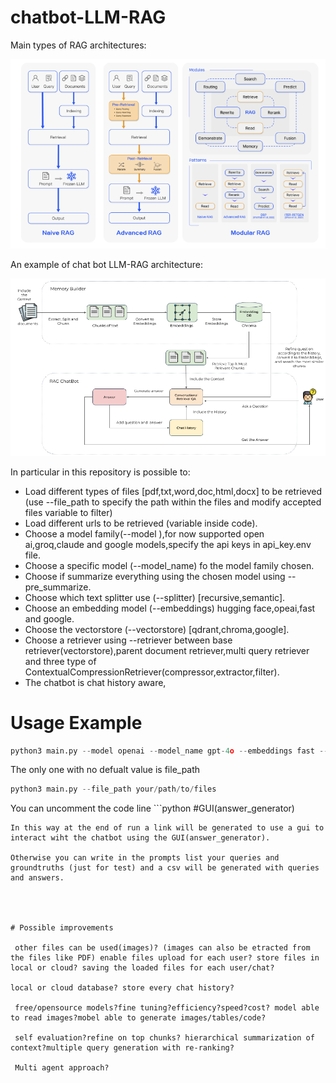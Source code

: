 # chatbot-LLM-RAG

Main types of RAG architectures:

![alt text](https://github.com/DLfrontiere/chatbot-LLM-RAG/blob/main/images/RAG_architectures.png?raw=True)

An example of chat bot LLM-RAG architecture:

![alt text](https://github.com/DLfrontiere/chatbot-LLM-RAG/blob/main/images/rag-chatbot-architecture-1.png?raw=true)

In particular in this repository is possible to:

- Load different types of files [pdf,txt,word,doc,html,docx] to be retrieved (use --file_path to specify the path within the files and modify accepted files variable to filter)
- Load different urls to be retrieved (variable inside code).
- Choose a model family(--model ),for now supported open ai,groq,claude and google models,specify the api keys in api_key.env file.
- Choose a specific model (--model_name) fo the model family chosen.
- Choose if summarize everything using the chosen model using --pre_summarize.
- Choose which text splitter use (--splitter) [recursive,semantic].
- Choose an embedding model (--embeddings) hugging face,opeai,fast and google.
- Choose the vectorstore (--vectorstore) [qdrant,chroma,google].
- Choose a retriever using --retriever between base retriever(vectorstore),parent document retriever,multi query retriever and three type of ContextualCompressionRetriever(compressor,extractor,filter).
- The chatbot is chat history aware,


# Usage  Example
```python 
python3 main.py --model openai --model_name gpt-4o --embeddings fast --retriever parent --files_path ./your_files_dir --pre_summarize False --vectorstore qdrant --splitter semantic
```

The only one with no defualt value is file_path

```python 
python3 main.py --file_path your/path/to/files
```

You can uncomment the code line ```python 
#GUI(answer_generator) 
```
In this way at the end of run a link will be generated to use a gui to interact wiht the chatbot using the GUI(answer_generator).

Otherwise you can write in the prompts list your queries and groundtruths (just for test) and a csv will be generated with queries and answers.




# Possible improvements
  
 other files can be used(images)? (images can also be etracted from the files like PDF) enable files upload for each user? store files in local or cloud? saving the loaded files for each user/chat?

local or cloud database? store every chat history?

 free/opensource models?fine tuning?efficiency?speed?cost? model able to read images?mobel able to generate images/tables/code?

 self evaluation?refine on top chunks? hierarchical summarization of context?multiple query generation with re-ranking?

 Multi agent approach?
